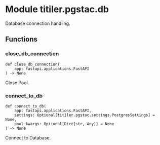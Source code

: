 # Module titiler.pgstac.db

Database connection handling.

## Functions

    
### close_db_connection

```python3
def close_db_connection(
    app: fastapi.applications.FastAPI
) -> None
```

Close Pool.

    
### connect_to_db

```python3
def connect_to_db(
    app: fastapi.applications.FastAPI,
    settings: Optional[titiler.pgstac.settings.PostgresSettings] = None,
    pool_kwargs: Optional[Dict[str, Any]] = None
) -> None
```

Connect to Database.